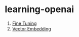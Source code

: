# learning-openai

  1. [Fine Tuning](https://github.com/abhishek96negi/learning-openai/blob/main/docs/Fine%20tuning%20using%20OpenAI.ipynb)
  2. [Vector Embedding](/docs/Vector%20Embedding.ipynb)
